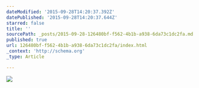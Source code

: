 ```yaml
---
dateModified: '2015-09-28T14:20:37.392Z'
datePublished: '2015-09-28T14:20:37.644Z'
starred: false
title: ''
sourcePath: _posts/2015-09-28-126480bf-f562-4b1b-a938-6da73c1dc2fa.md
published: true
url: 126480bf-f562-4b1b-a938-6da73c1dc2fa/index.html
_context: 'http://schema.org'
_type: Article

---
```

![](https://the-grid-user-content.s3-us-west-2.amazonaws.com/08144f30-b26f-4aa6-ac9c-aed3293e4e65.jpg)